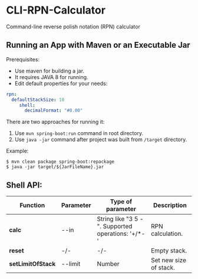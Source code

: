# CLI-RPN-Calculator
Command-line reverse polish notation (RPN) calculator

Running an App with Maven or an Executable Jar
-----------------
Prerequisites:
- Use maven for building a jar.<br>
- It requires JAVA 8 for running.
- Edit default properties for your needs:
```yaml
rpn:
  defaultStackSize: 10
     shell:
       decimalFormat: "#0.00"
```

There are two approaches for running it:
1. Use `mvn spring-boot:run` command in root directory.
2. Use `java -jar` command after project was built from `/target` directory.

Example:
```$xslt
$ mvn clean package spring-boot:repackage
$ java -jar target/${JarFileName}.jar
``` 

## Shell API:

| Function  | Parameter  | Type of parameter | Description |
|---|---|--------|-----|
| **calc**  | --in | String like "3 5 -". Supported operations: '+/*-' | RPN calculation. |
| **reset** | -/- | -/- | Empty stack. |
| **setLimitOfStack** | --limit  | Number | Set new size of stack. |
